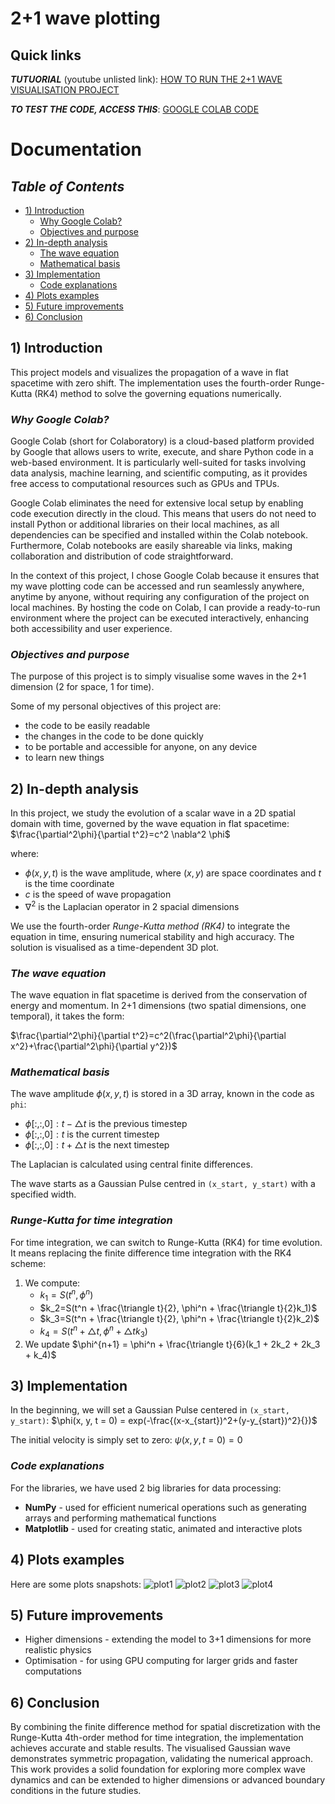 # 2+1 wave plotting

## Quick links
**_TUTUORIAL_** (youtube unlisted link): [HOW TO RUN THE 2+1 WAVE VISUALISATION PROJECT](https://youtu.be/PGadxW2j_VQ)

**_TO TEST THE CODE, ACCESS THIS_**: [GOOGLE COLAB CODE](https://colab.research.google.com/drive/1QVAfFcDTj8onUciqTtq9gnGhLE3H-X_j?usp=sharing)

# Documentation

## _Table of Contents_
- [1) Introduction](#1-introduction)
  - [Why Google Colab?](#why-google-colab)
  - [Objectives and purpose](#objectives-and-purpose) 
- [2) In-depth analysis](#2-in-depth-analysis)
  - [The wave equation](#the-wave-equation)
  - [Mathematical basis](#mathematical-basis)
- [3) Implementation](#3-implementation)
  - [Code explanations](#code-explanations)
- [4) Plots examples](#4-plots-examples)
- [5) Future improvements](#5-future-improvements)
- [6) Conclusion](#6-conclusion)

## 1) Introduction
This project models and visualizes the propagation of a wave in flat spacetime with zero shift. The implementation uses the fourth-order Runge-Kutta (RK4) method to solve the governing equations numerically.

### _Why Google Colab?_
Google Colab (short for Colaboratory) is a cloud-based platform provided by Google that allows users to write, execute, and share Python code in a web-based environment. It is particularly well-suited for tasks involving data analysis, machine learning, and scientific computing, as it provides free access to computational resources such as GPUs and TPUs.

Google Colab eliminates the need for extensive local setup by enabling code execution directly in the cloud. This means that users do not need to install Python or additional libraries on their local machines, as all dependencies can be specified and installed within the Colab notebook. Furthermore, Colab notebooks are easily shareable via links, making collaboration and distribution of code straightforward.

In the context of this project, I chose Google Colab because it ensures that my wave plotting code can be accessed and run seamlessly anywhere, anytime by anyone, without requiring any configuration of the project on local machines. By hosting the code on Colab, I can provide a ready-to-run environment where the project can be executed interactively, enhancing both accessibility and user experience.

### _Objectives and purpose_
The purpose of this project is to simply visualise some waves in the 2+1 dimension (2 for space, 1 for time). 

Some of my personal objectives of this project are: 
- the code to be easily readable 
- the changes in the code to be done quickly 
- to be portable and accessible for anyone, on any device
- to learn new things

## 2) In-depth analysis

In this project, we study the evolution of a scalar wave in a 2D spatial domain with time, governed by the wave equation in flat spacetime: <br>
$\frac{\partial^2\phi}{\partial t^2}=c^2 \nabla^2 \phi$ <br>

where: 
- $\phi(x, y, t)$ is the wave amplitude, where $(x, y)$ are space coordinates and $t$ is the time coordinate
- $c$ is the speed of wave propagation
- $\nabla^2$ is the Laplacian operator in 2 spacial dimensions

We use the fourth-order *Runge-Kutta method (RK4)* to integrate the equation in time, ensuring numerical stability and high accuracy. The solution is visualised as a time-dependent 3D plot. 


### _The wave equation_
The wave equation in flat spacetime is derived from the conservation of energy and momentum. In 2+1 dimensions (two spatial dimensions, one temporal), it takes the form: <br>

$\frac{\partial^2\phi}{\partial t^2}=c^2(\frac{\partial^2\phi}{\partial x^2}+\frac{\partial^2\phi}{\partial y^2})$ <br>


### _Mathematical basis_
The wave amplitude $\phi(x, y, t)$ is stored in a 3D array, known in the code as ```phi```: 
- $\phi[:, :, 0]:t - \triangle t$ is the previous timestep 
- $\phi[:, :, 0]:t$ is the current timestep
- $\phi[:, :, 0]:t + \triangle t$ is the next timestep 

The Laplacian is calculated using central finite differences. 

The wave starts as a Gaussian Pulse centred in ```(x_start, y_start)``` with a specified width. 

### _Runge-Kutta for time integration_
For time integration, we can switch to Runge-Kutta (RK4) for time evolution. It means replacing the finite difference time integration with the RK4 scheme: 

1. We compute:
   - $k_1=S(t^n, \phi^n)$
   - $k_2=S(t^n + \frac{\triangle t}{2}, \phi^n + \frac{\triangle t}{2}k_1)$
   - $k_3=S(t^n + \frac{\triangle t}{2}, \phi^n + \frac{\triangle t}{2}k_2)$
   - $k_4=S(t^n + \triangle t, \phi^n + \triangle t k_3)$
2. We update $\phi^{n+1} = \phi^n + \frac{\triangle t}{6}(k_1 + 2k_2 + 2k_3 + k_4)$

## 3) Implementation

In the beginning, we will set a Gaussian Pulse centered in ```(x_start, y_start)```: $\phi(x, y, t = 0) = exp(-\frac{(x-x_{start})^2+(y-y_{start})^2}{})$ <br> 

The initial velocity is simply set to zero: $\psi(x, y, t = 0) =0$

### _Code explanations_
For the libraries, we have used 2 big libraries for data processing: 
- **NumPy** - used for efficient numerical operations such as generating arrays and performing mathematical functions 
- **Matplotlib** - used for creating static, animated and interactive plots

## 4) Plots examples
Here are some plots snapshots: 
![plot1](images/image1.png)
![plot2](images/image2.png)
![plot3](images/image3.png)
![plot4](images/image4.png)

## 5) Future improvements
- Higher dimensions - extending the model to 3+1 dimensions for more realistic physics
- Optimisation - for using GPU computing for larger grids and faster computations

## 6) Conclusion
By combining the finite difference method for spatial discretization with the Runge-Kutta 4th-order method for time integration, the implementation achieves accurate and stable results. The visualised Gaussian wave demonstrates symmetric propagation, validating the numerical approach. This work provides a solid foundation for exploring more complex wave dynamics and can be extended to higher dimensions or advanced boundary conditions in the future studies.